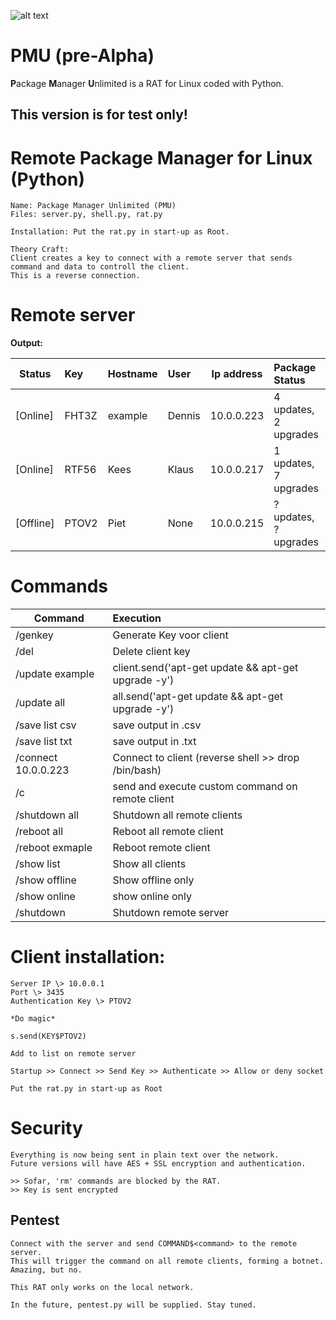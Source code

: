 ![alt text](http://leonvoerman.nl/coding/rat.png)

# PMU (pre-Alpha)
**P**ackage **M**anager **U**nlimited is a RAT for Linux coded with Python.

This version is for test only!
---

# Remote Package Manager for Linux (Python)

	Name: Package Manager Unlimited (PMU)
	Files: server.py, shell.py, rat.py
  
	Installation: Put the rat.py in start-up as Root.
  
	Theory Craft:
	Client creates a key to connect with a remote server that sends command and data to controll the client.
  	This is a reverse connection.
	
# Remote server 

**Output:**

| Status        | Key    | Hostname| User   |  Ip address| Package Status       |
| -------------  |:------| ------- |:-------| -----------|:---------------------|
| [Online]       | FHT3Z | example | Dennis | 10.0.0.223 | 4 updates, 2 upgrades|
| [Online]       | RTF56 | Kees    | Klaus  | 10.0.0.217 | 1 updates, 7 upgrades|
| [Offline]      | PTOV2 | Piet    | None   | 10.0.0.215 | ? updates, ? upgrades|

								


# Commands

| Command        | Execution     |
| ------------- |:-------------|
| /genkey      | Generate Key voor client |
| /del <key>      | Delete client key|
| /update example  | client.send('apt-get update && apt-get upgrade -y')|
| /update all  | all.send('apt-get update && apt-get upgrade -y')|
| /save list csv  | save output in .csv|
| /save list txt  | save output in .txt|
| /connect 10.0.0.223  | Connect to client (reverse shell >> drop /bin/bash)|
| /c <command>  | send and execute custom command on remote client|
| /shutdown all  | Shutdown all remote clients|
| /reboot all | Reboot all remote client|
| /reboot exmaple  | Reboot remote client|
| /show list  | Show all clients|
| /show offline | Show offline only|
| /show online  | show online only|
| /shutdown  | Shutdown remote server|


# Client installation:
	Server IP \> 10.0.0.1
	Port \> 3435
	Authentication Key \> PTOV2
	
	*Do magic*

	s.send(KEY$PTOV2)
	
	Add to list on remote server
	
	Startup >> Connect >> Send Key >> Authenticate >> Allow or deny socket
	
	Put the rat.py in start-up as Root

# Security
	Everything is now being sent in plain text over the network.
	Future versions will have AES + SSL encryption and authentication.
	
	>> Sofar, 'rm' commands are blocked by the RAT.
	>> Key is sent encrypted
	
## Pentest
	Connect with the server and send COMMAND$<command> to the remote server.
	This will trigger the command on all remote clients, forming a botnet. Amazing, but no.
	
	This RAT only works on the local network.
	
	In the future, pentest.py will be supplied. Stay tuned.
